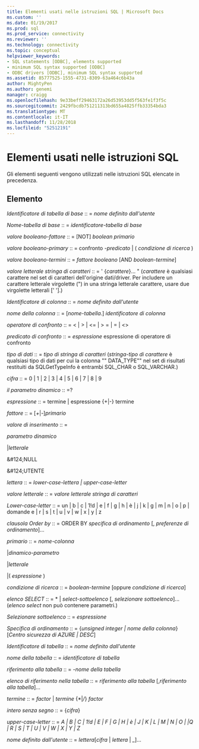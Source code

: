 ```yaml
---
title: Elementi usati nelle istruzioni SQL | Microsoft Docs
ms.custom: ''
ms.date: 01/19/2017
ms.prod: sql
ms.prod_service: connectivity
ms.reviewer: ''
ms.technology: connectivity
ms.topic: conceptual
helpviewer_keywords:
- SQL statements [ODBC], elements supported
- minimum SQL syntax supported [ODBC]
- ODBC drivers [ODBC], minimum SQL syntax supported
ms.assetid: 85777525-1555-4731-8309-63a464c6b43a
author: MightyPen
ms.author: genemi
manager: craigg
ms.openlocfilehash: 9e33beff29463172a26d53953dd5f563fe1f3f5c
ms.sourcegitcommit: 2429fbcdb751211313bd655a4825ffb33354bda3
ms.translationtype: MT
ms.contentlocale: it-IT
ms.lasthandoff: 11/28/2018
ms.locfileid: "52512191"
---
```

# <a name="elements-used-in-sql-statements"></a>Elementi usati nelle istruzioni SQL
Gli elementi seguenti vengono utilizzati nelle istruzioni SQL elencate in precedenza.  
  
## <a name="element"></a>Elemento  
 *Identificatore di tabella di base* :: = *nome definito dall'utente*  
  
 *Nome-tabella di base* :: = *identificatore-tabella di base*  
  
 *valore booleano-fattore* :: = [NOT] *boolean primario*  
  
 *valore booleano-primary* :: = confronto *-predicato* &#124; ( *condizione di ricerca* )  
  
 *valore booleano-termini* :: = *fattore booleano* [AND *boolean-termine*]  
  
 *valore letterale stringa di caratteri* :: = ' {*carattere*}... " (*carattere* è qualsiasi carattere nel set di caratteri dell'origine dati/driver. Per includere un carattere letterale virgolette (") in una stringa letterale carattere, usare due virgolette letterali [' '].)  
  
 *Identificatore di colonna* :: = *nome definito dall'utente*  
  
 *nome della colonna* :: = [*nome-tabella*.] *identificatore di colonna*  
  
 *operatore di confronto* :: = < &#124; > &#124; \<= &#124; > = &#124; = &#124; <>  
  
 *predicato di confronto* :: = *espressione* espressione di operatore di confronto  
  
 *tipo di dati* :: = *tipo di stringa di caratteri* (*stringa-tipo di carattere* è qualsiasi tipo di dati per cui la colonna "" DATA_TYPE"" nel set di risultati restituiti da SQLGetTypeInfo è entrambi SQL_CHAR o SQL_VARCHAR.)  
  
 *cifra* :: = 0 &#124; 1 &#124; 2 &#124; 3 &#124; 4 &#124; 5 &#124; 6 &#124; 7 &#124; 8 &#124; 9  
  
 *il parametro dinamico* :: =?  
  
 *espressione* :: = termine &#124; espressione {+&#124;-} termine  
  
 *fattore* :: = [*+*&#124;*-*]*primario*  
  
 *valore di inserimento* :: =  
  
 *parametro dinamico*  
  
 &#124;*letterale*  
  
 &AMP;#124;NULL  
  
 &AMP;#124;UTENTE  
  
 *lettera* :: = *lower-case-lettera &#124; upper-case-letter*  
  
 *valore letterale* :: = *valore letterale stringa di caratteri*  
  
 *Lower-case-letter* :: = un &#124; b &#124; c &#124; 1!d &#124; e &#124; f &#124; g &#124; h &#124; è &#124; j &#124; k &#124; g &#124; m &#124; n &#124; o &#124; p &#124; domande e &#124; r &#124; s &#124; t &#124; u &#124; v &#124; w &#124; x &#124; y &#124; z  
  
 *clausola Order by* :: = ORDER BY *specifica di ordinamento* [, *preferenze di ordinamento*]...  
  
 *primario* :: = *nome-colonna*  
  
 &#124;*dinamico-parametro*  
  
 &#124;*letterale*  
  
 &#124;( *espressione* )  
  
 *condizione di ricerca* :: = *boolean-termine* [oppure *condizione di ricerca*]  
  
 *elenco SELECT* :: = \* &#124; *select-sottoelenco* [, *selezionare sottoelenco*]...  (*elenco select* non può contenere parametri.)  
  
 *Selezionare sottoelenco* :: = *espressione*  
  
 *Specifica di ordinamento* :: = {*unsigned integer &#124; nome della colonna*} [*Centro sicurezza di AZURE &#124; DESC*]  
  
 *Identificatore di tabella* :: = *nome definito dall'utente*  
  
 *nome della tabella* :: = *identificatore di tabella*  
  
 *riferimento alla tabella* :: = *-nome della tabella*  
  
 *elenco di riferimento nella tabella* :: = *riferimento alla tabella* [,*riferimento alla tabella*]...  
  
 *termine* :: = *factor* &#124; *termine* {\*&#124;*/*} *factor*  
  
 *intero senza segno* :: = {*cifra*}  
  
 *upper-case-letter* :: = *A &#124; B &#124; C &#124; 1!d &#124; E &#124; F &#124; G &#124; H &#124; è &#124; J &#124; K &#124; L &#124; M &#124; N &#124; O &#124; &#124;Q &#124; R &#124; S &#124; T &#124; U &#124; V &#124; W &#124; X &#124; Y &#124; Z*  
  
 *nome definito dall'utente* :: = *lettera*[*cifra* &#124; *lettera* &#124; *_*]...

